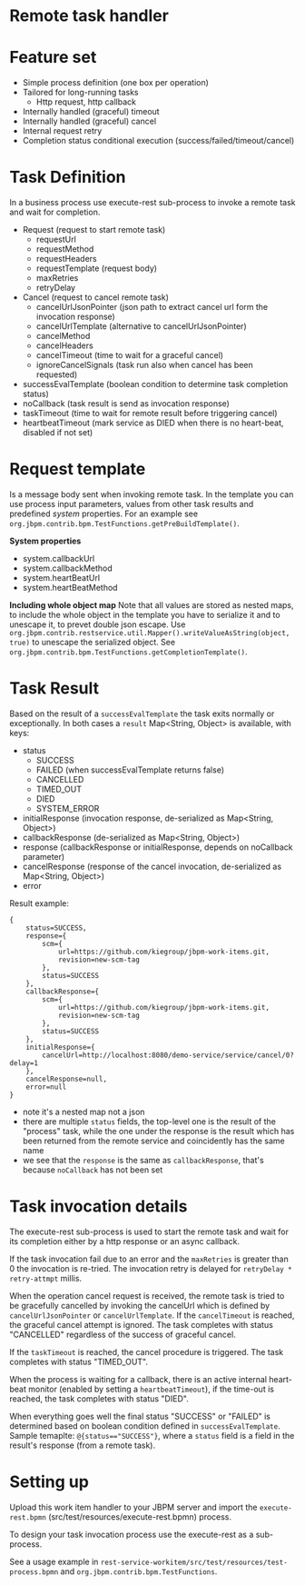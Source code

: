 Remote task handler
===================


Feature set
===========
- Simple process definition (one box per operation)
- Tailored for long-running tasks
    - Http request, http callback
- Internally handled (graceful) timeout
- Internally handled (graceful) cancel
- Internal request retry 
- Completion status conditional execution (success/failed/timeout/cancel) 


Task Definition
===============

In a business process use execute-rest sub-process to invoke a remote task and wait for completion. 

- Request (request to start remote task)
  - requestUrl
  - requestMethod
  - requestHeaders
  - requestTemplate (request body)
  - maxRetries
  - retryDelay
- Cancel (request to cancel remote task)
  - cancelUrlJsonPointer (json path to extract cancel url form the invocation response)
  - cancelUrlTemplate (alternative to cancelUrlJsonPointer)
  - cancelMethod
  - cancelHeaders
  - cancelTimeout (time to wait for a graceful cancel)
  - ignoreCancelSignals (task run also when cancel has been requested)
- successEvalTemplate (boolean condition to determine task completion status)
- noCallback (task result is send as invocation response)
- taskTimeout (time to wait for remote result before triggering cancel)
- heartbeatTimeout (mark service as DIED when there is no heart-beat, disabled if not set)


Request template
================
Is a message body sent when invoking remote task.
In the template you can use process input parameters, values from other task results and predefined _system_ properties.
For an example see `org.jbpm.contrib.bpm.TestFunctions.getPreBuildTemplate()`.

**System properties**
- system.callbackUrl
- system.callbackMethod
- system.heartBeatUrl
- system.heartBeatMethod

**Including whole object map**
Note that all values are stored as nested maps, 
to include the whole object in the template you have to serialize it and to unescape it, to prevet double json escape.
Use `org.jbpm.contrib.restservice.util.Mapper().writeValueAsString(object, true)` to unescape the serialized object.
See `org.jbpm.contrib.bpm.TestFunctions.getCompletionTemplate()`.


Task Result
===========
Based on the result of a `successEvalTemplate` the task exits normally or exceptionally.
In both cases a `result` Map<String, Object> is available, with keys:
- status
  - SUCCESS
  - FAILED (when successEvalTemplate returns false)
  - CANCELLED
  - TIMED_OUT
  - DIED
  - SYSTEM_ERROR
- initialResponse (invocation response, de-serialized as Map<String, Object>)
- callbackResponse (de-serialized as Map<String, Object>)
- response (callbackResponse or initialResponse, depends on noCallback parameter)
- cancelResponse (response of the cancel invocation, de-serialized as Map<String, Object>)
- error

Result example:
```
{
    status=SUCCESS,
    response={
        scm={
            url=https://github.com/kiegroup/jbpm-work-items.git, 
            revision=new-scm-tag
        }, 
        status=SUCCESS
    }, 
    callbackResponse={
        scm={
            url=https://github.com/kiegroup/jbpm-work-items.git, 
            revision=new-scm-tag
        }, 
        status=SUCCESS
    }, 
    initialResponse={
        cancelUrl=http://localhost:8080/demo-service/service/cancel/0?delay=1
    }, 
    cancelResponse=null, 
    error=null
}
```
- note it's a nested map not a json
- there are multiple `status` fields, the top-level one is the result of the "process" task, 
  while the one under the response is the result which has been returned from the remote service and coincidently has the same name
- we see that the `response` is the same as `callbackResponse`, that's because `noCallback` has not been set


Task invocation details
=======================
The execute-rest sub-process is used to start the remote task and wait for its completion either by a http response or an async callback.

If the task invocation fail due to an error and the `maxRetries` is greater than 0 the invocation is re-tried. 
The invocation retry is delayed for `retryDelay * retry-attmpt` millis. 

When the operation cancel request is received, the remote task is tried to be gracefully cancelled by invoking the cancelUrl which is defined by `cancelUrlJsonPointer` or `cancelUrlTemplate`.
If the `cancelTimeout` is reached, the graceful cancel attempt is ignored. The task completes with status "CANCELLED" regardless of the success of graceful cancel.

If the `taskTimeout` is reached, the cancel procedure is triggered. The task completes with status "TIMED_OUT".

When the process is waiting for a callback, there is an active internal heart-beat monitor (enabled by setting a `heartbeatTimeout`), 
if the time-out is reached, the task completes with status "DIED".

When everything goes well the final status "SUCCESS" or "FAILED" is determined based on boolean condition defined in `successEvalTemplate`.
Sample temaplte: `@{status=="SUCCESS"}`, where a `status` field is a field in the result's response (from a remote task).


Setting up
==========
Upload this work item handler to your JBPM server and import the `execute-rest.bpmn` (src/test/resources/execute-rest.bpmn) process.

To design your task invocation process use the execute-rest as a sub-process.

See a usage example in `rest-service-workitem/src/test/resources/test-process.bpmn` and `org.jbpm.contrib.bpm.TestFunctions`.
